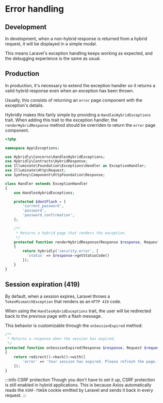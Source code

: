 # Error handling

## Development

In development, when a non-hybrid response is returned from a hybrid request, it will be displayed in a simple modal.

This means Laravel's exception handling keeps working as expected, and the debugging experience is the same as usual.

## Production

In production, it's necessary to extend the exception handler so it returns a valid hybrid response even when an exception has been thrown.

Usually, this consists of returning an `error` page component with the exception's details.

Hybridly makes this fairly simple by providing a `HandlesHybridExceptions` trait. When adding this trait to the exception handler, the `renderHybridResponse` method should be overriden to return the `error` page component.

```php
<?php

namespace App\Exceptions;

use Hybridly\Concerns\HandlesHybridExceptions;
use Hybridly\Contracts\HybridResponse;
use Illuminate\Foundation\Exceptions\Handler as ExceptionHandler;
use Illuminate\Http\Request;
use Symfony\Component\HttpFoundation\Response;

class Handler extends ExceptionHandler
{
    use HandlesHybridExceptions;

    protected $dontFlash = [
        'current_password',
        'password',
        'password_confirmation',
    ];

    /**
     * Returns a hybrid page that renders the exception.
     */
    protected function renderHybridResponse(Response $response, Request $request, \Throwable $e): HybridResponse
    {
        return hybridly('security.error', [
          'status' => $response->getStatusCode()
        ]);
    }
}
```

## Session expiration (419)

By default, when a session expires, Laravel throws a `TokenMismatchException` that renders as an `HTTP 419` code.

When using the `HandlesHybridExceptions` trait, the user will be redirected back to the previous page with a flash message.

This behavior is customizable through the `onSessionExpired` method:

```php
/**
 * Returns a response when the session has expired.
 */
protected function onSessionExpired(Response $response, Request $request, \Throwable $e): mixed
{
    return redirect()->back()->with([
        'error' => 'Your session has expired. Please refresh the page.',
    ]);
}
```

:::info CSRF protection
Though you don't have to set it up, CSRF protection is still enabled in hybrid applications. This is because Axios automatically reads the `XSRF-TOKEN` cookie emitted by Laravel and sends it back in every request.
:::
